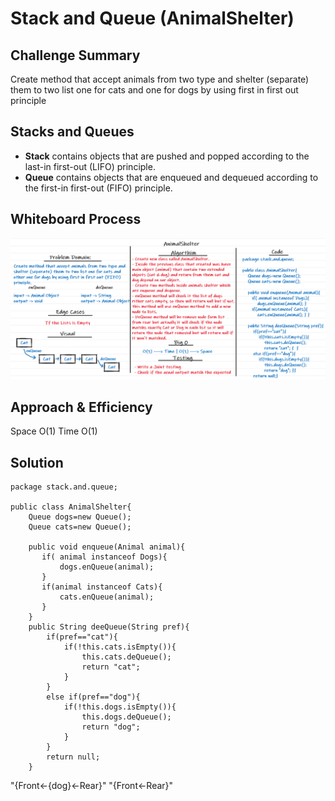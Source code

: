 # Stack and Queue (AnimalShelter)

## Challenge Summary
<!-- Description of the challenge -->
Create method that accept animals from two type and shelter (separate) them to two list one for cats and one for dogs by  using first in first out principle

## Stacks and Queues
<!-- Short summary or background information -->
- **Stack** contains objects that are pushed and popped according to the last-in first-out (LIFO) principle.
- **Queue** contains objects that are enqueued and dequeued according to the first-in first-out (FIFO) principle.

## Whiteboard Process
<!-- Embedded whiteboard image -->
![link](challenge12.png)

## Approach & Efficiency
Space O(1)
Time O(1)


## Solution
<!-- Show how to run your code, and examples of it in action -->
```
package stack.and.queue;

public class AnimalShelter{
    Queue dogs=new Queue();
    Queue cats=new Queue();

    public void enqueue(Animal animal){
       if( animal instanceof Dogs){
           dogs.enQueue(animal);
       }
       if(animal instanceof Cats){
           cats.enQueue(animal);
       }
    }
    public String deeQueue(String pref){
        if(pref=="cat"){
            if(!this.cats.isEmpty()){
                this.cats.deQueue();
                return "cat";
            }
        }
        else if(pref=="dog"){
            if(!this.dogs.isEmpty()){
                this.dogs.deQueue();
                return "dog";
            }
        }
        return null;
    }
```
"{Front<-{dog}<-Rear}"
"{Front<-Rear}"

